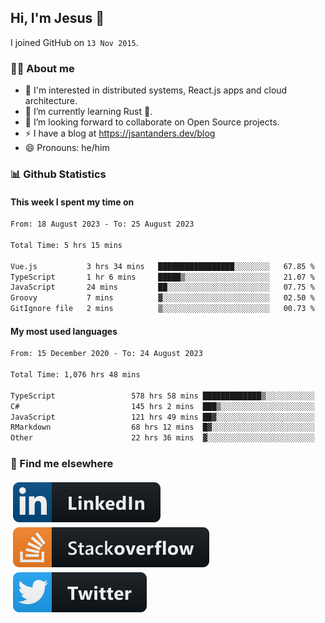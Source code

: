 ## Hi, I'm Jesus 👋

I joined GitHub on `13 Nov 2015`.

<!-- Talking about you -->

### 👨‍💻 About me

- 👦 I'm interested in distributed systems, React.js apps and cloud architecture.
- 🌱 I’m currently learning Rust 🦀.
- 👯 I’m looking forward to collaborate on Open Source projects.
- ⚡️ I have a blog at <https://jsantanders.dev/blog>
- 😄 Pronouns: he/him

### 📊 Github Statistics

#### This week I spent my time on

<!--START_SECTION:weekly-->

```txt
From: 18 August 2023 - To: 25 August 2023

Total Time: 5 hrs 15 mins

Vue.js           3 hrs 34 mins   █████████████████░░░░░░░░   67.85 %
TypeScript       1 hr 6 mins     █████▒░░░░░░░░░░░░░░░░░░░   21.07 %
JavaScript       24 mins         ██░░░░░░░░░░░░░░░░░░░░░░░   07.75 %
Groovy           7 mins          ▓░░░░░░░░░░░░░░░░░░░░░░░░   02.50 %
GitIgnore file   2 mins          ▒░░░░░░░░░░░░░░░░░░░░░░░░   00.73 %
```

<!--END_SECTION:weekly-->

#### My most used languages

<!--START_SECTION:alltime-->

```txt
From: 15 December 2020 - To: 24 August 2023

Total Time: 1,076 hrs 48 mins

TypeScript                 578 hrs 58 mins █████████████▒░░░░░░░░░░░   53.77 %
C#                         145 hrs 2 mins  ███▒░░░░░░░░░░░░░░░░░░░░░   13.47 %
JavaScript                 121 hrs 49 mins ██▓░░░░░░░░░░░░░░░░░░░░░░   11.31 %
RMarkdown                  68 hrs 12 mins  █▓░░░░░░░░░░░░░░░░░░░░░░░   06.33 %
Other                      22 hrs 36 mins  ▓░░░░░░░░░░░░░░░░░░░░░░░░   02.10 %
```

<!--END_SECTION:alltime-->

### 📢 Find me elsewhere

<p>
  <a target="_blank" href="https://linkedin.com/in/jsantanders">
    <img src="https://github.com/jsantanders/jsantanders/blob/master/img/linkedin.svg" alt="LinkedIn" style="vertical-align:top; margin:4px">
  </a>
  
  <a target="_blank" href="https://stackoverflow.com/users/7318331/jesus-santander">
    <img src="https://github.com/jsantanders/jsantanders/blob/master/img/stackoverflow.svg" alt="StackOverflow" style="vertical-align:top; margin:4px">
  </a>
  
  <a target="_blank" href="http://twitter.com/jsantanders">
    <img src="https://github.com/jsantanders/jsantanders/blob/master/img/twitter.svg" alt="Twitter" style="vertical-align:top; margin:4px">
  </a>
</p>
